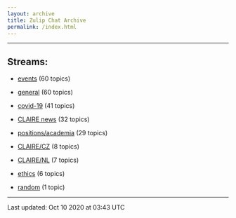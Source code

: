 ```yaml
---
layout: archive
title: Zulip Chat Archive
permalink: /index.html
---
```


---

## Streams:

* [events](stream/201207-events/index.html) (60 topics)

* [general](stream/201199-general/index.html) (60 topics)

* [covid-19](stream/226112-covid-19/index.html) (41 topics)

* [CLAIRE news](stream/201957-CLAIRE-news/index.html) (32 topics)

* [positions/academia](stream/203258-positions/academia/index.html) (29 topics)

* [CLAIRE/CZ](stream/203399-CLAIRE/CZ/index.html) (8 topics)

* [CLAIRE/NL](stream/203255-CLAIRE/NL/index.html) (7 topics)

* [ethics](stream/228366-ethics/index.html) (6 topics)

* [random](stream/202125-random/index.html) (1 topic)

<hr><p>Last updated: Oct 10 2020 at 03:43 UTC</p>